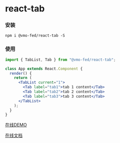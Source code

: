 # react-tab

### 安装

```shell
npm i @vmo-fed/react-tab -S
```

### 使用

```jsx
import { TabList, Tab } from "@vmo-fed/react-tab";

class App extends React.Component {
  render() {
    return (
      <TabList current="1">
        <Tab label="tab1">tab 1 content</Tab>
        <Tab label="tab2">tab 2 content</Tab>
        <Tab label="tab3">tab 3 content</Tab>
      </TabList>
    );
  }
}
```

[在线DEMO](https://codesandbox.io/s/0qk6qkx1ll)

[在线文档](https://vmo-fed.github.io/react-tab/doc/#/react-tab/doc/react-tab)
